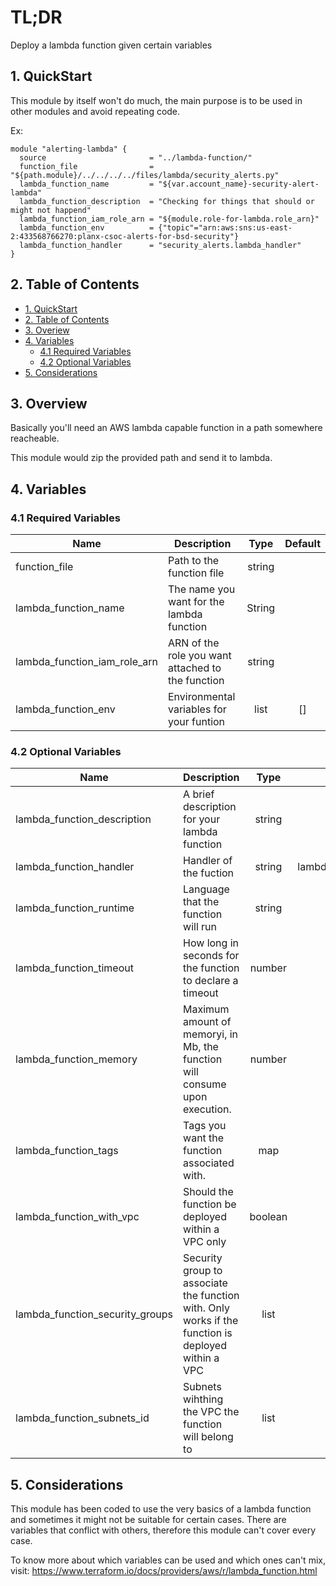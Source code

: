 # TL;DR

Deploy a lambda function given certain variables

## 1. QuickStart

This module by itself won't do much, the main purpose is to be used in other modules and avoid repeating code.

Ex:

```
module "alerting-lambda" {
  source                       = "../lambda-function/"
  function_file                = "${path.module}/../../../../files/lambda/security_alerts.py"
  lambda_function_name         = "${var.account_name}-security-alert-lambda"
  lambda_function_description  = "Checking for things that should or might not happend"
  lambda_function_iam_role_arn = "${module.role-for-lambda.role_arn}"
  lambda_function_env          = {"topic"="arn:aws:sns:us-east-2:433568766270:planx-csoc-alerts-for-bsd-security"}
  lambda_function_handler      = "security_alerts.lambda_handler"
}
```


## 2. Table of Contents

- [1. QuickStart](#1-quickstart)
- [2. Table of Contents](#2-table-of-contents)
- [3. Overiew](#3-overview)
- [4. Variables](#4-variables)
  - [4.1 Required Variables](#41-required-variables)
  - [4.2 Optional Variables](#42-optional-variables)
- [5. Considerations](#5-considerations)



## 3. Overview

Basically you'll need an AWS lambda capable function in a path somewhere reacheable. 

This module would zip the provided path and send it to lambda.


## 4. Variables

### 4.1 Required Variables

| Name | Description | Type | Default |
|------|-------------|:----:|:-----:|
| function_file | Path to the function file | string | |
| lambda_function_name | The name you want for the lambda function | String | |
| lambda_function_iam_role_arn | ARN of the role you want attached to the function | string | |
| lambda_function_env | Environmental variables for your funtion | list | [] |


### 4.2 Optional Variables

| Name | Description | Type | Default |
|------|-------------|:----:|:-----:|
| lambda_function_description | A brief description for your lambda function | string | "" |
| lambda_function_handler | Handler of the fuction | string | lambda_function.function_handler |
| lambda_function_runtime | Language that the function will run | string | python 3.7 |
| lambda_function_timeout | How long in seconds for the function to declare a timeout | number | 3 |
| lambda_function_memory | Maximum amount of memoryi, in Mb, the function will consume upon execution. | number | 128 |
| lambda_function_tags | Tags you want the function associated with. | map | {} |
| lambda_function_with_vpc | Should the function be deployed within a VPC only | boolean | false | 
| lambda_function_security_groups | Security group to associate the function with. Only works if the function is deployed within a VPC | list | [] |
| lambda_function_subnets_id | Subnets wihthing the VPC the function will belong to | list | [] | 

## 5. Considerations

This module has been coded to use the very basics of a lambda function and sometimes it might not be suitable for certain cases. There are variables that conflict with others, therefore this module can't cover every case.

To know more about which variables can be used and which ones can't mix, visit: https://www.terraform.io/docs/providers/aws/r/lambda_function.html


